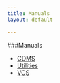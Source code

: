```yaml
---
title: Manuals
layout: default

---
```






###Manuals

* [CDMS](http://uvcdat.llnl.gov/documentation/cdms/cdms.html)
* [Utilities](http://uvcdat.llnl.gov/documentation/utilities/utilities.html)
* [VCS](http://uvcdat.llnl.gov/documentation/vcs/vcs.html)


